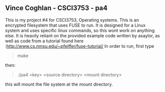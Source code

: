 Vince Coghlan - CSCI3753 - pa4
------------------------------

This is my project #4 for CSCI3753, Operating systems.  This is an
encrypted filesystem that uses FUSE to run.  It is designed for a Linux
system and uses specific linux commands, so this wont work on anything
else.  It is heavily reliant on the provided example code written by
asaylor, as well as code from a tutorial found here :http://www.cs.nmsu.edu/~pfeiffer/fuse-tutorial/
In order to run, first type

> make

then:

> ./pa4 \<key\> \<source directory\> \<mount directory\>

this will mount the file system at the mount directory.
